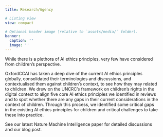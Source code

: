 ```yaml
---
title: Research/Agency

# Listing view
view: compact

# Optional header image (relative to `assets/media/` folder).
banner:
  caption: ''
  image: ''
---
```



While there is a plethora of AI ethics principles, very few have considered from children’s perspective. 

OxfordCCAI has taken a deep dive of the current AI ethics principles globally, consolidated their terminologies and discussions, and contextualised them against children’s context, to see how they may related to children. We drew on the UNCRC’s framework on children’s rights in the digital context to align five core AI ethics principles we identified in reviews and to spot whether there are any gaps in their current considerations in the context of children. Through this process, we identified some critical gaps in the existing AI ethics principles for children and critical challenges to take these into practice. 

See our latest Nature Machine Intelligence paper for detailed discussions and our blog post. 



